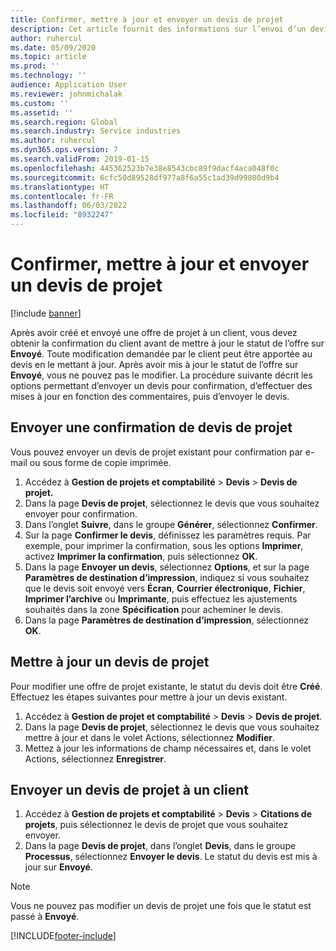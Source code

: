 ```yaml
---
title: Confirmer, mettre à jour et envoyer un devis de projet
description: Cet article fournit des informations sur l’envoi d’un devis au client aux fins de confirmation, sur sa modification en fonction des commentaires, puis son renvoi.
author: ruhercul
ms.date: 05/09/2020
ms.topic: article
ms.prod: ''
ms.technology: ''
audience: Application User
ms.reviewer: johnmichalak
ms.custom: ''
ms.assetid: ''
ms.search.region: Global
ms.search.industry: Service industries
ms.author: ruhercul
ms.dyn365.ops.version: 7
ms.search.validFrom: 2019-01-15
ms.openlocfilehash: 445362523b7e38e8543cbc89f9dacf4aca048f0c
ms.sourcegitcommit: 6cfc50d89528df977a8f6a55c1ad39d99800d9b4
ms.translationtype: HT
ms.contentlocale: fr-FR
ms.lasthandoff: 06/03/2022
ms.locfileid: "8932247"
---
```

# <a name="confirm-update-and-send-a-project-quotation"></a>Confirmer, mettre à jour et envoyer un devis de projet

[!include [banner](../includes/banner.md)]

Après avoir créé et envoyé une offre de projet à un client, vous devez obtenir la confirmation du client avant de mettre à jour le statut de l’offre sur **Envoyé**. Toute modification demandée par le client peut être apportée au devis en le mettant à jour. Après avoir mis à jour le statut de l’offre sur **Envoyé**, vous ne pouvez pas le modifier. La procédure suivante décrit les options permettant d’envoyer un devis pour confirmation, d’effectuer des mises à jour en fonction des commentaires, puis d’envoyer le devis.

## <a name="send-a-project-quotation-confirmation"></a>Envoyer une confirmation de devis de projet  

Vous pouvez envoyer un devis de projet existant pour confirmation par e-mail ou sous forme de copie imprimée. 

1. Accédez à **Gestion de projets et comptabilité** > **Devis** > **Devis de projet.** 
2. Dans la page **Devis de projet**, sélectionnez le devis que vous souhaitez envoyer pour confirmation. 
3. Dans l’onglet **Suivre**, dans le groupe **Générer**, sélectionnez **Confirmer**. 
4. Sur la page **Confirmer le devis**, définissez les paramètres requis. Par exemple, pour imprimer la confirmation, sous les options **Imprimer**, activez **Imprimer la confirmation**, puis sélectionnez **OK**.
5. Dans la page **Envoyer un devis**, sélectionnez **Options**, et sur la page **Paramètres de destination d’impression**, indiquez si vous souhaitez que le devis soit envoyé vers **Écran**, **Courrier électronique**, **Fichier**, **Imprimer l’archive** ou **Imprimante**, puis effectuez les ajustements souhaités dans la zone **Spécification** pour acheminer le devis.
6. Dans la page **Paramètres de destination d’impression**, sélectionnez **OK**.  

## <a name="update-a-project-quotation"></a>Mettre à jour un devis de projet

Pour modifier une offre de projet existante, le statut du devis doit être **Créé**. Effectuez les étapes suivantes pour mettre à jour un devis existant. 

1. Accédez à **Gestion de projet et comptabilité** > **Devis** > **Devis de projet**.
2. Dans la page **Devis de projet**, sélectionnez le devis que vous souhaitez mettre à jour et dans le volet Actions, sélectionnez **Modifier**.
3. Mettez à jour les informations de champ nécessaires et, dans le volet Actions, sélectionnez **Enregistrer**.  

## <a name="send-a-project-quotation-to-a-customer"></a>Envoyer un devis de projet à un client 

1. Accédez à **Gestion de projets et comptabilité** > **Devis** > **Citations de projets**, puis sélectionnez le devis de projet que vous souhaitez envoyer.
2. Dans la page **Devis de projet**, dans l’onglet **Devis**, dans le groupe **Processus**, sélectionnez **Envoyer le devis**. Le statut du devis est mis à jour sur **Envoyé**.

> [!NOTE]
> Vous ne pouvez pas modifier un devis de projet une fois que le statut est passé à **Envoyé**.


[!INCLUDE[footer-include](../includes/footer-banner.md)]